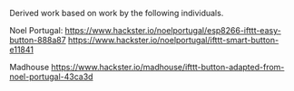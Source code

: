 Derived work based on work by the following individuals.

Noel Portugal:
https://www.hackster.io/noelportugal/esp8266-ifttt-easy-button-888a87
https://www.hackster.io/noelportugal/ifttt-smart-button-e11841

Madhouse
https://www.hackster.io/madhouse/ifttt-button-adapted-from-noel-portugal-43ca3d


